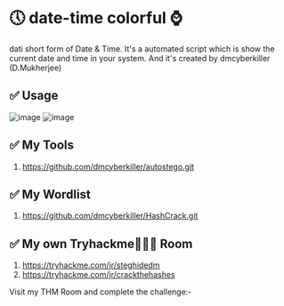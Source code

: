 # 🕔 date-time colorful ⌚️
dati short form of Date & Time. It's a automated script which is show the current date and time in your system. And it's created by dmcyberkiller (D.Mukherjee)
## ✅ Usage
  ![image](https://github.com/dmcyberkiller/date-time/assets/164518476/14922760-5eb3-468c-9cb5-7ab0ce752dd6) ![image](https://github.com/dmcyberkiller/date-time/assets/164518476/4f1380e8-5a99-45d2-b0a3-cbe92e03a226) 

## ✅ My Tools
1) https://github.com/dmcyberkiller/autostego.git
## ✅ My Wordlist
1) https://github.com/dmcyberkiller/HashCrack.git

## ✅ My own Tryhackme👨🏼‍💻 Room
1) https://tryhackme.com/jr/steghidedm
2) https://tryhackme.com/jr/crackthehashes

Visit my THM Room and complete the challenge:-
